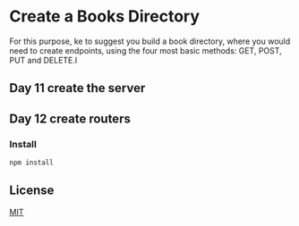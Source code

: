 # Create a Books Directory 
For this purpose, ke to suggest you build a book directory, 
where you would need to create endpoints, using the four 
most basic methods: GET, POST, PUT and DELETE.I

## Day 11 create the server
## Day 12 create routers

### Install
```bash
npm install
```

## License
[MIT](https://choosealicense.com/licenses/mit/)